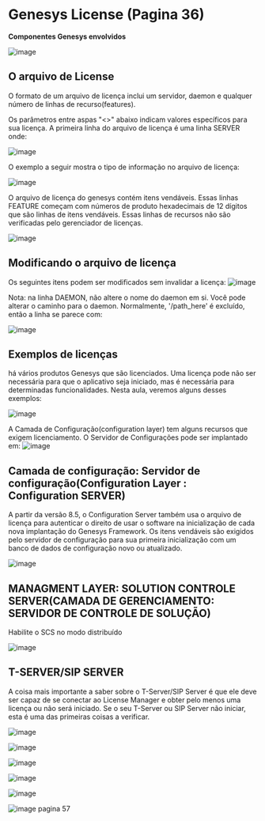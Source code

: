 # Genesys License (Pagina 36)

**Componentes Genesys envolvidos**

![image](https://user-images.githubusercontent.com/52088444/152153963-6b454741-8f49-46d8-b2e3-aef21c006063.png)


## O arquivo de License

O formato de um arquivo de licença inclui um servidor, daemon e qualquer número de linhas de recurso(features).

Os parâmetros entre aspas "<>" abaixo indicam valores específicos para sua licença. A primeira linha do arquivo de licença é uma linha SERVER onde:

![image](https://user-images.githubusercontent.com/52088444/152154690-adbaf7c4-24a1-42a4-beda-b5b2ec7e0210.png)

O exemplo a seguir mostra o tipo de informação no arquivo de licença:

![image](https://user-images.githubusercontent.com/52088444/152154888-e964c2f4-da64-462d-904b-09378192d6cb.png)


O arquivo de licença do genesys contém itens vendáveis. Essas linhas FEATURE começam com números de produto hexadecimais de 12 dígitos que são linhas de itens vendáveis. Essas linhas de recursos não são verificadas pelo gerenciador de licenças.

![image](https://user-images.githubusercontent.com/52088444/152155451-d99cb11d-4d3f-4ef9-aacb-c489f63c6acf.png)

## Modificando o arquivo de licença

Os seguintes itens podem ser modificados sem invalidar a licença:
![image](https://user-images.githubusercontent.com/52088444/152155755-f1809744-25df-4116-bcff-6fe9f9d95794.png)


Nota: na linha DAEMON, não altere o nome do daemon em si. Você pode alterar o caminho para o daemon. Normalmente, '/path_here' é excluído, então a linha se parece com:

![image](https://user-images.githubusercontent.com/52088444/152156145-84a8027c-f404-4a7d-b7f1-ae11cd343966.png)

## Exemplos de licenças

há vários produtos Genesys que são licenciados. Uma licença pode não ser necessária para que o aplicativo seja iniciado, mas é necessária para determinadas funcionalidades. Nesta aula, veremos alguns desses exemplos:

![image](https://user-images.githubusercontent.com/52088444/152156667-587a003b-35c8-4c9f-b5db-1a291986bd14.png)



A Camada de Configuração(configuration layer) tem alguns recursos que exigem licenciamento. O Servidor de Configurações pode ser implantado em:
![image](https://user-images.githubusercontent.com/52088444/152156980-eb4b09f4-16d9-41ff-9c63-09b94d5e8a59.png)

## Camada de configuração: Servidor de configuração(Configuration Layer : Configuration SERVER)

A partir da versão 8.5, o Configuration Server também usa o arquivo de licença para autenticar o direito de usar o software na inicialização de cada nova implantação do Genesys Framework. Os itens vendáveis ​​são exigidos pelo servidor de configuração para sua primeira inicialização com um banco de dados de configuração novo ou atualizado.

![image](https://user-images.githubusercontent.com/52088444/152157662-8dcbe5ef-a17d-43ab-8753-e1324afc088e.png)


## MANAGMENT LAYER: SOLUTION CONTROLE SERVER(CAMADA DE GERENCIAMENTO: SERVIDOR DE CONTROLE DE SOLUÇÃO)

Habilite o SCS no modo distribuído

![image](https://user-images.githubusercontent.com/52088444/152158192-9448435e-ffc9-41c9-a991-5e07e9d95661.png)

## T-SERVER/SIP SERVER

A coisa mais importante a saber sobre o T-Server/SIP Server é que ele deve ser capaz de se conectar ao License Manager e obter pelo menos uma licença ou não será iniciado. Se o seu T-Server ou SIP Server não iniciar, esta é uma das primeiras coisas a verificar.

![image](https://user-images.githubusercontent.com/52088444/152158797-a2561f11-22de-41a6-bff5-5c10258c9475.png)

![image](https://user-images.githubusercontent.com/52088444/152158882-0840cb38-b043-427c-a4e2-73c724786ed3.png)

![image](https://user-images.githubusercontent.com/52088444/152159013-86ed905e-898c-46b4-9c63-f263305265fd.png)

![image](https://user-images.githubusercontent.com/52088444/152159091-24a44291-7430-44a9-be35-172d1ca9391b.png)

![image](https://user-images.githubusercontent.com/52088444/152159252-91530634-500a-4788-87fa-da3f0976cc2f.png)

![image](https://user-images.githubusercontent.com/52088444/152159741-7d12b20e-b55b-456d-812f-c6e931ae6c5d.png)
pagina 57